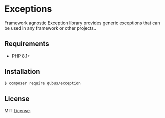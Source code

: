 # Exceptions
Framework agnostic Exception library provides generic exceptions that can be used in any framework or other projects..

## Requirements
* PHP 8.1+

## Installation
```bash
$ composer require qubus/exception
```

## License
MIT [License](https://opensource.org/licenses/MIT).
